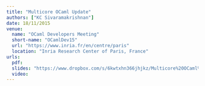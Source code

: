 ```yaml
---
title: "Multicore OCaml Update"
authors: ["KC Sivaramakrishnan"]
date: 18/11/2015
venue:
  name: "OCaml Developers Meeting"
  short-name: "OCamlDev15"
  url: "https://www.inria.fr/en/centre/paris"
  location: "Inria Research Center of Paris, France"
urls:
  pdf:
  slides: "https://www.dropbox.com/s/6kwtxhn366jhjkz/Multicore%20OCaml%20updates.pdf?dl=0"
  video:
---
```

